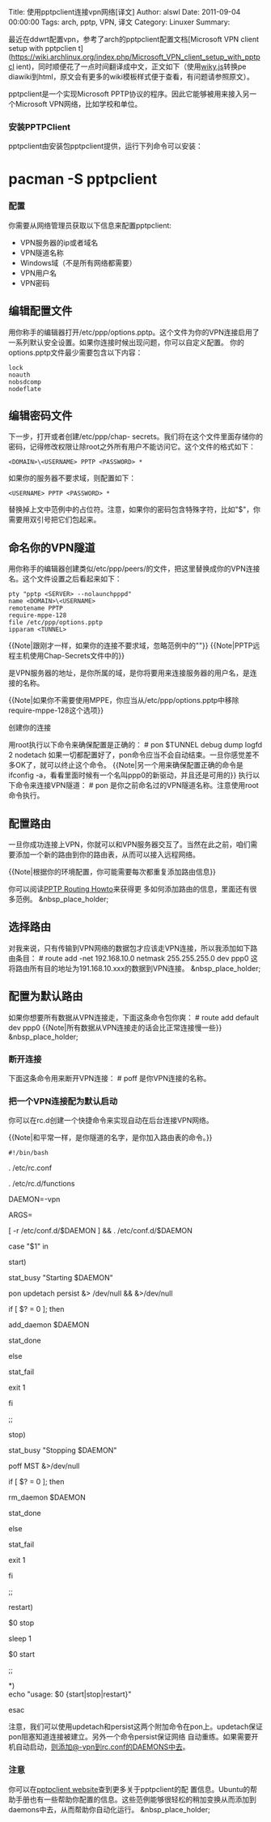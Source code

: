 Title: 使用pptpclient连接vpn网络[译文]
Author: alswl
Date: 2011-09-04 00:00:00
Tags: arch, pptp, VPN, 译文
Category: Linuxer
Summary: 

最近在ddwrt配置vpn，参考了arch的pptpclient配置文档[Microsoft VPN client setup with pptpclien
t](https://wiki.archlinux.org/index.php/Microsoft_VPN_client_setup_with_pptpcl
ient)，同时顺便花了一点时间翻译成中文，正文如下（使用[wiky.js](https://github.com/tanin47/wiky.js)转换pe
diawiki到html，原文会有更多的wiki模板样式便于查看，有问题请参照原文）。

pptpclient是一个实现Microsoft PPTP协议的程序。因此它能够被用来接入另一个Microsoft VPN网络，比如学校和单位。

### 安装PPTPClient

pptpclient由安装包pptpclient提供，运行下列命令可以安装：

# pacman -S pptpclient

### 配置

你需要从网络管理员获取以下信息来配置pptpclient:

  * VPN服务器的ip或者域名
  * VPN隧道名称
  * Windows域（不是所有网络都需要）
  * VPN用户名
  * VPN密码

## 编辑配置文件

用你称手的编辑器打开/etc/ppp/options.pptp。这个文件为你的VPN连接启用了一系列默认安全设置。如果你连接时候出现问题，你可以自定义配置。
你的options.pptp文件最少需要包含以下内容：

    
    lock
    noauth
    nobsdcomp
    nodeflate
    

## 编辑密码文件

下一步，打开或者创建/etc/ppp/chap-
secrets。我们将在这个文件里面存储你的密码，记得修改权限让除root之外所有用户不能访问它。这个文件的格式如下：

    
    <DOMAIN>\<USERNAME> PPTP <PASSWORD> *

如果你的服务器不要求域，则配置如下：

    
    <USERNAME> PPTP <PASSWORD> *
    

替换掉上文中范例中的占位符。注意，如果你的密码包含特殊字符，比如"$"，你需要用双引号把它们包起来。

## 命名你的VPN隧道

用你称手的编辑器创建类似/etc/ppp/peers/的文件，把这里替换成你的VPN连接名。这个文件设置之后看起来如下：

    
    pty "pptp <SERVER> --nolaunchpppd"
    name <DOMAIN>\<USERNAME>
    remotename PPTP
    require-mppe-128
    file /etc/ppp/options.pptp
    ipparam <TUNNEL>

{{Note|跟刚才一样，如果你的连接不要求域，忽略范例中的"\"}} {{Note|PPTP远程主机使用Chap-Secrets文件中的}}

是VPN服务器的地址，是你所属的域，是你将要用来连接服务器的用户名，是连接的名称。

{{Note|如果你不需要使用MPPE，你应当从/etc/ppp/options.pptp中移除require-mppe-128这个选项}}

创建你的连接

用root执行以下命令来确保配置是正确的： # pon $TUNNEL debug dump logfd 2 nodetach
如果一切都配置好了，pon命令应当不会自动结束。一旦你感觉差不多OK了，就可以终止这个命令。 {{Note|另一个用来确保配置正确的命令是ifconfig
-a，看看里面时候有一个名叫ppp0的新驱动，并且还是可用的}} 执行以下命令来连接VPN隧道： # pon
是你之前命名过的VPN隧道名称。注意使用root命令执行。

## 配置路由

一旦你成功连接上VPN，你就可以和VPN服务器交互了。当然在此之前，咱们需要添加一个新的路由到你的路由表，从而可以接入远程网络。

{{Note|根据你的环境配置，你可能需要每次都重复添加路由信息}}

你可以阅读[PPTP Routing Howto](http://pptpclient.sourceforge.net/routing.phtml)来获得更
多如何添加路由的信息，里面还有很多范例。 &nbsp_place_holder;

## 选择路由

对我来说，只有传输到VPN网络的数据包才应该走VPN连接，所以我添加如下路由条目： # route add -net 192.168.10.0
netmask 255.255.255.0 dev ppp0 这将路由所有目的地址为191.168.10.xxx的数据到VPN连接。
&nbsp_place_holder;

## 配置为默认路由

如果你想要所有数据从VPN连接走，下面这条命令包你爽： # route add default dev ppp0
{{Note|所有数据从VPN连接走的话会比正常连接慢一些}} &nbsp_place_holder;

### 断开连接

下面这条命令用来断开VPN连接： # poff  是你VPN连接的名称。

### 把一个VPN连接配为默认启动

你可以在rc.d创建一个快捷命令来实现自动在后台连接VPN网络。

{{Note|和平常一样，是你隧道的名字，是你加入路由表的命令。}}

    
    #!/bin/bash

. /etc/rc.conf

. /etc/rc.d/functions

DAEMON=<TUNNEL>-vpn

ARGS=

[ -r /etc/conf.d/$DAEMON ] && . /etc/conf.d/$DAEMON

case "$1" in

start)

stat_busy "Starting $DAEMON"

pon <TUNNEL> updetach persist &> /dev/null && <ROUTING COMMAND> &>/dev/null

if [ $? = 0 ]; then

add_daemon $DAEMON

stat_done

else

stat_fail

exit 1

fi

;;

stop)

stat_busy "Stopping $DAEMON"

poff MST &>/dev/null

if [ $? = 0 ]; then

rm_daemon $DAEMON

stat_done

else

stat_fail

exit 1

fi

;;

restart)

$0 stop

sleep 1

$0 start

;;

*)  
echo "usage: $0 {start|stop|restart}"

esac

注意，我们可以使用updetach和persist这两个附加命令在pon上。updetach保证pon阻塞知道连接被建立。另外一个命令persist保证网络
自动重练。如果需要开机自动启动，则添加@-vpn到rc.conf的DAEMONS中去。

### 注意

你可以在[pptpclient website](http://pptpclient.sourceforge.net/)查到更多关于pptpclient的配
置信息。Ubuntu的帮助手册也有一些帮助你配置的信息。这些范例能够很轻松的稍加变换从而添加到daemons中去，从而帮助你自动化运行。
&nbsp_place_holder;

